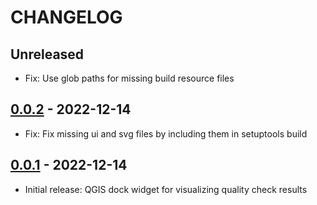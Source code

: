 # CHANGELOG

## Unreleased

- Fix: Use glob paths for missing build resource files

## [0.0.2] - 2022-12-14

- Fix: Fix missing ui and svg files by including them in setuptools build

## [0.0.1] - 2022-12-14

- Initial release: QGIS dock widget for visualizing quality check results

[0.0.1]: https://github.com/nlsfi/quality-result-gui/releases/tag/v0.0.1
[0.0.2]: https://github.com/nlsfi/quality-result-gui/releases/tag/v0.0.2
